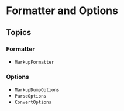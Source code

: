 # Formatter and Options

## Topics

### Formatter

- ``MarkupFormatter``

### Options

- ``MarkupDumpOptions``
- ``ParseOptions``
- ``ConvertOptions``

<!-- Copyright (c) 2021-2022 Apple Inc and the Swift Project authors. All Rights Reserved. -->